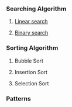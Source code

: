 ### Searching Algorithm
1) [Linear search](https://github.com/gavandivya/DSAinJS/blob/main/SearchingAlgo/LinearSearch.js)

2) [Binary search](https://github.com/gavandivya/DSAinJS/blob/main/SearchingAlgo/BinarySearch.js)

### Sorting Algorithm

1) Bubble Sort

2) Insertion Sort

3) Selection Sort

### Patterns
